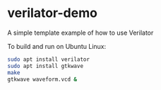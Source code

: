 # verilator-demo
A simple template example of how to use Verilator

To build and run on Ubuntu Linux:
```bash
sudo apt install verilator
sudo apt install gtkwave
make
gtkwave waveform.vcd &
```
